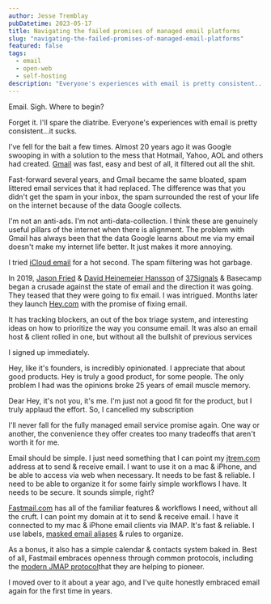 ```yaml
---
author: Jesse Tremblay
pubDatetime: 2023-05-17
title: Navigating the failed promises of managed email platforms
slug: "navigating-the-failed-promises-of-managed-email-platforms"
featured: false
tags:
  - email
  - open-web
  - self-hosting
description: "Everyone's experiences with email is pretty consistent...it sucks."
---
```


Email. Sigh. Where to begin?

Forget it. I'll spare the diatribe. Everyone's experiences with email is pretty consistent...it sucks.

I've fell for the bait a few times. Almost 20 years ago it was Google swooping in with a solution to the mess that Hotmail, Yahoo, AOL and others had created. [Gmail](https://www.google.com/gmail/about/) was fast, easy and best of all, it filtered out all the shit.

Fast-forward several years, and Gmail became the same bloated, spam littered email services that it had replaced. The difference was that you didn't get the spam in your inbox, the spam surrounded the rest of your life on the internet because of the data Google collects.

I'm not an anti-ads. I'm not anti-data-collection. I think these are genuinely useful pillars of the internet when there is alignment. The problem with Gmail has always been that the data Google learns about me via my email doesn't make my internet life better. It just makes it more annoying.

I tried [iCloud email](https://www.icloud.com/email) for a hot second. The spam filtering was hot garbage.

In 2019, [Jason Fried](https://world.hey.com/jason) & [David Heinemeier Hansson](https://dhh.dk/) of [37Signals](https://37signals.com/) & Basecamp began a crusade against the state of email and the direction it was going. They teased that they were going to fix email. I was intrigued. Months later they launch [Hey.com](https://www.hey.com/) with the promise of fixing email.

It has tracking blockers, an out of the box triage system, and interesting ideas on how to prioritize the way you consume email. It was also an email host & client rolled in one, but without all the bullshit of previous services

I signed up immediately.

Hey, like it's founders, is incredibly opinionated. I appreciate that about good products. Hey is truly a good product, for some people. The only problem I had was the opinions broke 25 years of email muscle memory.

Dear Hey, it's not you, it's me. I'm just not a good fit for the product, but I truly applaud the effort. So, I cancelled my subscription

I'll never fall for the fully managed email service promise again. One way or another, the convenience they offer creates too many tradeoffs that aren't worth it for me.

Email should be simple. I just need something that I can point my [jtrem.com](__GHOST_URL__/) address at to send & receive email. I want to use it on a mac & iPhone, and be able to access via web when necessary. It needs to be fast & reliable. I need to be able to organize it for some fairly simple workflows I have. It needs to be secure. It sounds simple, right?

[Fastmail.com](https://www.fastmail.com/) has all of the familiar features & workflows I need, without all the cruft. I can point my domain at it to send & receive email. I have it connected to my mac & iPhone email clients via IMAP. It's fast & reliable. I use labels, [masked email aliases](https://1password.com/fastmail/) & rules to organize.

As a bonus, it also has a simple calendar & contacts system baked in. Best of all, Fastmail embraces openness through common protocols, including the [modern JMAP protocol](https://jmap.io/)that they are helping to pioneer.

I moved over to it about a year ago, and I've quite honestly embraced email again for the first time in years.
